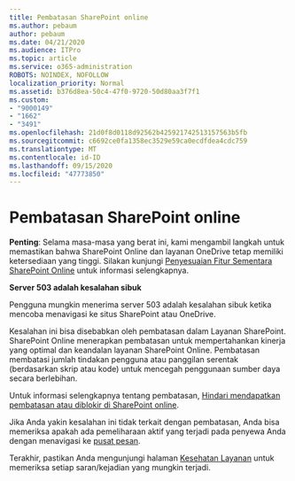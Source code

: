```yaml
---
title: Pembatasan SharePoint online
ms.author: pebaum
author: pebaum
ms.date: 04/21/2020
ms.audience: ITPro
ms.topic: article
ms.service: o365-administration
ROBOTS: NOINDEX, NOFOLLOW
localization_priority: Normal
ms.assetid: b376d8ea-50c4-47f0-9720-50d80aa3f7f1
ms.custom:
- "9000149"
- "1662"
- "3491"
ms.openlocfilehash: 21d0f8d0118d92562b425921742513157563b5fb
ms.sourcegitcommit: c6692ce0fa1358ec3529e59ca0ecdfdea4cdc759
ms.translationtype: MT
ms.contentlocale: id-ID
ms.lasthandoff: 09/15/2020
ms.locfileid: "47773850"
---
```

# <a name="sharepoint-online-throttling"></a>Pembatasan SharePoint online

**Penting**: Selama masa-masa yang berat ini, kami mengambil langkah untuk memastikan bahwa SharePoint Online dan layanan OneDrive tetap memiliki ketersediaan yang tinggi. Silakan kunjungi [Penyesuaian Fitur Sementara SharePoint Online](https://aka.ms/ODSPAdjustments) untuk informasi selengkapnya.

**Server 503 adalah kesalahan sibuk**

Pengguna mungkin menerima server 503 adalah kesalahan sibuk ketika mencoba menavigasi ke situs SharePoint atau OneDrive. 

Kesalahan ini bisa disebabkan oleh pembatasan dalam Layanan SharePoint. SharePoint Online menerapkan pembatasan untuk mempertahankan kinerja yang optimal dan keandalan layanan SharePoint Online. Pembatasan membatasi jumlah tindakan pengguna atau panggilan serentak (berdasarkan skrip atau kode) untuk mencegah penggunaan sumber daya secara berlebihan. 

Untuk informasi selengkapnya tentang pembatasan, [Hindari mendapatkan pembatasan atau diblokir di SharePoint online](https://docs.microsoft.com/sharepoint/dev/general-development/how-to-avoid-getting-throttled-or-blocked-in-sharepoint-online).

Jika Anda yakin kesalahan ini tidak terkait dengan pembatasan, Anda bisa memeriksa apakah ada pemeliharaan aktif yang terjadi pada penyewa Anda dengan menavigasi ke [pusat pesan](https://portal.office.com/adminportal/home#/MessageCenter).

 Terakhir, pastikan Anda mengunjungi halaman [Kesehatan Layanan](https://portal.office.com/adminportal/home#/servicehealth) untuk memeriksa setiap saran/kejadian yang mungkin terjadi.

